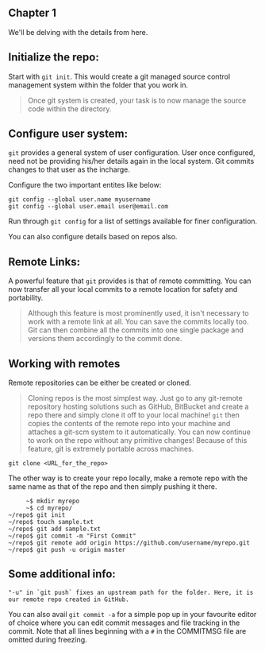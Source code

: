 Chapter 1
---------

We'll be delving with the details from here.

Initialize the repo:
-------------------

Start with `git init`. This would create a git managed source control management system within the folder that you work in.
> Once git system is created, your task is to now manage the source code within the directory.

Configure user system:
---------------------

`git` provides a general system of user configuration. User once configured, need not be providing his/her details again in the local system. Git commits changes to that user as the incharge. 

Configure the two important entites like below:

	git config --global user.name myusername
	git config --global user.email user@email.com

Run through `git config` for a list of settings available for finer configuration.

You can also configure details based on repos also.

Remote Links:
-------------

A powerful feature that `git` provides is that of remote committing. You can now transfer all your local commits to a remote location for safety and portability. 
> Although this feature is most prominently used, it isn't necessary to work with a remote link at all. You can save the commits locally too. Git can then combine all the commits into one single package and versions them accordingly to the commit done.

Working with remotes
--------------------

Remote repositories can be either be created or cloned. 

> Cloning repos is the most simplest way. Just go to any git-remote repository hosting solutions such as GitHub, BitBucket and create a repo there and simply clone it off to your local machine! `git` then copies the contents of the remote repo into your machine and attaches a git-scm system to it automatically. You can now continue to work on the repo without any primitive changes! Because of this feature, git is extremely portable across machines.

	git clone <URL_for_the_repo>

The other way is to create your repo locally, make a remote repo with the same name as that of the repo and then simply pushing it there.

	     ~$ mkdir myrepo
	     ~$ cd myrepo/
	~/repo$ git init
	~/repo$ touch sample.txt
	~/repo$ git add sample.txt
	~/repo$ git commit -m "First Commit"
	~/repo$ git remote add origin https://github.com/username/myrepo.git
	~/repo$ git push -u origin master

Some additional info:
--------------------

	"-u" in `git push` fixes an upstream path for the folder. Here, it is our remote repo created in GitHub.


You can also avail `git commit -a` for a simple pop up in your favourite editor of choice where you can edit commit messages and file tracking in the commit. Note that all lines beginning with a `#` in the COMMITMSG file are omitted during freezing.



